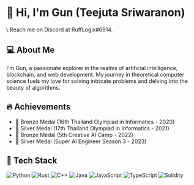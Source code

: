 # 👋 Hi, I'm Gun (Teejuta Sriwaranon)

📞 Reach me on Discord at RuffLogix#6914. 

## 💻 About Me

I'm Gun, a passionate explorer in the realms of artificial intelligence, blockchain, and web development. My journey in theoretical computer science fuels my love for solving intricate problems and delving into the beauty of algorithms.

## 🔥 Achievements

- 🥉 Bronze Medal (16th Thailand Olympiad in Informatics - 2020)
- 🥈 Silver Medal (17th Thailand Olympiad in Informatics - 2021)
- 🥉 Bronze Medal (5th Creative AI Camp - 2022)
- 🥈 Silver Medal (Super AI Engineer Season 3 - 2023)

## 🚀 Tech Stack

![Python](https://img.shields.io/badge/Python-3776AB?style=for-the-badge&logo=python&logoColor=white)
![Rust](https://img.shields.io/badge/Rust-E57300?style=for-the-badge&logo=rust&logoColor=white)
![C++](https://img.shields.io/badge/C++-4CAF50?style=for-the-badge&logo=cplusplus&logoColor=white)
![Java](https://img.shields.io/badge/Java-FF0000?style=for-the-badge&logo=java&logoColor=white)
![JavaScript](https://img.shields.io/badge/JavaScript-F7DF1E?style=for-the-badge&logo=javascript&logoColor=white)
![TypeScript](https://img.shields.io/badge/TypeScript-3178C6?style=for-the-badge&logo=typescript&logoColor=white)
![Solidity](https://img.shields.io/badge/Solidity-563C5C?style=for-the-badge&logo=solidity&logoColor=white)
